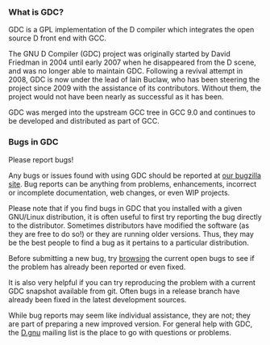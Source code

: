[//]: # (Permission is granted to make and distribute verbatim copies)
[//]: # (of this entire document without royalty provided the)
[//]: # (copyright notice and this permission notice are preserved.)

### What is GDC? ###

GDC is a GPL implementation of the D compiler which integrates the open
source D front end with GCC.

The GNU D Compiler (GDC) project was originally started by David Friedman
in 2004 until early 2007 when he disappeared from the D scene, and was no
longer able to maintain GDC.  Following a revival attempt in 2008, GDC is
now under the lead of Iain Buclaw, who has been steering the project since
2009 with the assistance of its contributors.  Without them, the project
would not have been nearly as successful as it has been.

GDC was merged into the upstream GCC tree in GCC 9.0 and continues to be developed and distributed as part of GCC.

### Bugs in GDC ###

Please report bugs!

Any bugs or issues found with using GDC should be reported at [our bugzilla
site][bugzilla].  Bug reports can be anything from problems, enhancements,
incorrect or incomplete documentation, web changes, or even WIP projects.

Please note that if you find bugs in GDC that you installed with a given
GNU/Linux distribution, it is often useful to first try reporting the bug
directly to the distributor.  Sometimes distributors have modified the
software (as they are free to do so!) or they are running older versions.
Thus, they may be the best people to find a bug as it pertains to a
particular distribution.

Before submitting a new bug, try [browsing][openbugs] the current open
bugs to see if the problem has already been reported or even fixed.

It is also very helpful if you can try reproducing the problem with a
current GDC snapshot available from git.  Often bugs in a release branch
have already been fixed in the latest development sources.

While bug reports may seem like individual assistance, they are not; they
are part of preparing a new improved version.  For general help with GDC,
the [D.gnu][mailinglist] mailing list is the place to go with questions
or problems.

[bugzilla]: https://gcc.gnu.org/bugzilla/
[openbugs]: https://gcc.gnu.org/bugzilla/buglist.cgi?product=gcc&component=d&resolution=---
[mailinglist]: http://forum.dlang.org/group/D.gnu
